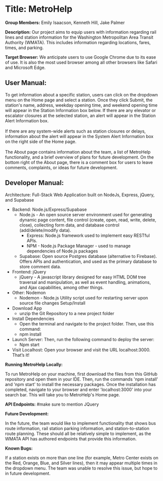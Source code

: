 <h1>Title: MetroHelp</h1>

<b>Group Members:</b> Emily Isaacson, Kenneth Hill, Jake Palmer

<b>Description:</b> Our project aims to equip users with information regarding rail lines and station information for the Washington Metropolitan Area Transit Authority  (WMATA). This includes information regarding locations, fares, times, and parking.

<b>Target Browser:</b> We anticipate users to use Google Chrome due to its ease of use. It is also the most used browser among all other browsers like Safari and Microsoft Edge.

<h2>User Manual:</h2>

To get information about a specific station, users can click on the dropdown menu on the Home page and select a station. Once they click Submit, the station's name, address, weekday opening time, and weekend opening time will appear in the Station Information box below. If there are any elevator or escalator closures at the selected station, an alert will appear in the Station Alert Information box. 
<br>
<br>
If there are any system-wide alerts such as station closures or delays, information about the alert will appear in the System Alert Information box on the right side of the Home page. 
<br>
<br>
The About page contains information about the team, a list of MetroHelp functionality, and a brief overview of plans for future development. On the bottom right of the About page, there is a comment box for users to leave comments, complaints, or ideas for future development.

<h2>Developer Manual:</h2>


Architecture: Full-Stack Web Application built on NodeJs, Express, jQuery, and Supabase 
- Backend: Node.js/Express/Supabase
    - Node.js - An open source server environment used for generating dynamic page content, file control (create, open, read, write, delete, close), collecting form data, and database control (add/delete/modify data). 
        - Express: Node.js framework used to implement easy RESTful APIs.
        - NPM - Node.js Package Manager - used to manage dependencies of Node.js packages
    - Supabase: Open source Postgres database (alternative to Firebase). Offers APIs and authentication, and used as the primary database to store comment data. 
- Frontend: jQuery
    - jQuery - A javascript library designed for easy HTML DOM tree traversal and manipulation, as well as event handling, animations, and Ajax capabilities, among other things. 
- Other: Nodemon
    - Nodemon - Node.js Utility script used for restarting server upon source file changes
Setup/Install
- Download App
    - unzip the Git Repository to a new project folder 
- Install Dependencies
    - Open the terminal and navigate to the project folder. Then, use this command:
    - npm install
- Launch Server: Then, run the following command to deploy the server:
    - Npm start
- Visit Localhost: Open your browser and visit the URL localhost:3000. That’s it!



<b>Running MetroHelp Locally:</b>

To run MetroHelp on your machine, first download the files from this GitHub repository and open them in your IDE. Then, run the commands 'npm install' and 'npm start' to install the necessary packages. Once the installation has completed, navigate to your browser and enter 'localhost:3000' into your search bar. This will take you to MetroHelp's Home page. 

<b>API Endpoints:</b>
#make sure to mention JQuery

<b>Future Development:</b> 

In the future, the team would like to implement functionality that shows bus route information, rail station parking information, and station-to-station route planning. These should all be relatively simple to implement, as the WMATA API has authored endpoints that provide this information. 

<b>Known Bugs:</b>

If a station exists on more than one line (for example, Metro Center exists on the Red, Orange, Blue, and Silver lines), then it may appear multiple times in the dropdown menu. The team was unable to resolve this issue, but hope to in future development. 
